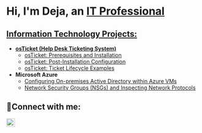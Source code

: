 <h1>Hi, I'm Deja, an <a href="https://linkedin.com/in/dejamich">IT Professional</h1>

<h2>Information Technology Projects:</h2>

- <b>osTicket (Help Desk Ticketing System)</b>
  - [osTicket: Prerequisites and Installation](https://github.com/deemich/osticket-prereqs)
  - [osTicket: Post-Installation Configuration](https://github.com/DeeMich/postinstallation.git)
  - [osTicket: Ticket Lifecycle Examples](https://github.com/DeeMich/TicketLifeCycle.git)
- <b>Microsoft Azure</b>
  - [Configuring On-premises Active Directory within Azure VMs](https://github.com/DeeMich/ActiveDirectory.git)
  - [Network Security Groups (NSGs) and Inspecting Network Protocols](https://github.com/DeeMich/NSG-Traffic-Btwn-VM.git)

<h2>🤳Connect with me:</h2>


[<img align="left" alt="Deja | LinkedIn" width="22px" src="https://cdn.jsdelivr.net/npm/simple-icons@v3/icons/linkedin.svg" />][linkedin]

[linkedin]: https://linkedin.com/in/dejamich
